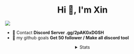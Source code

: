 <h1 align="center">Hi 👋, I'm Xin</h1> 

<a href="https://hits.seeyoufarm.com"><img src="https://hits.seeyoufarm.com/api/count/incr/badge.svg?url=https%3A%2F%2Fgithub.com%2FXinGodDev%2FXinGodDev&count_bg=%2323272A&title_bg=%2323272A&icon=discord.svg&icon_color=%237289DA&title=Views&edge_flat=true"/></a>

- 💈 Contact **Discord Server .gg/2pAKGxDGSH**
- 💈 my github goals **Get 50 follower / Make all discord tool**

<details style='text-align: center;' align='center'>
<summary> Stats </summary>
<p style="text-align: center;"align="center"><a href="https://github.com/XinOnGithub"><img align="center" src="https://github-readme-stats.vercel.app/api?username=XinOnGithub&show_icons=true&include_all_commits=true&show_icons=true&title_color=fff&icon_color=79ff97&text_color=9f9f9f&bg_color=151515" alt="stats" /></a></p>
